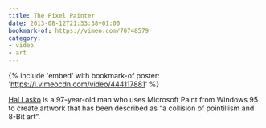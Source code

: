 ```yaml
---
title: The Pixel Painter
date: 2013-08-12T21:33:38+01:00
bookmark-of: https://vimeo.com/70748579
category:
- video
- art
---
```

{% include 'embed' with bookmark-of
  poster: 'https://i.vimeocdn.com/video/444117881'
%}

[Hal Lasko][1] is a 97-year-old man who uses Microsoft Paint from Windows 95 to create artwork that has been described as “a collision of pointillism and 8-Bit art”.

[1]: https://hallasko.com
